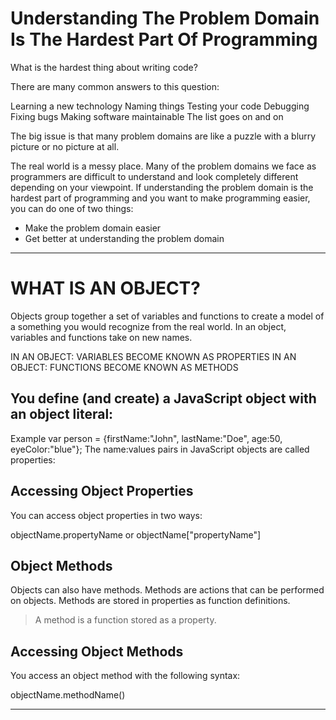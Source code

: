 # Understanding The Problem Domain Is The Hardest Part Of Programming


What is the hardest thing about writing code?

There are many common answers to this question:

Learning a new technology
Naming things
Testing your code
Debugging
Fixing bugs
Making software maintainable
The list goes on and on

The big issue is that many problem domains are like a puzzle with a blurry picture or no picture at all.

The real world is a messy place.  Many of the problem domains we face as programmers are difficult to understand and look completely different depending on your viewpoint.
If understanding the problem domain is the hardest part of programming and you want to make programming easier, you can do one of two things:

* Make the problem domain easier
* Get better at understanding the problem domain
_________________________________________________________________________________________________________________________________________________________
# WHAT IS AN OBJECT?
Objects group together a set of variables and functions to create a model
of a something you would recognize from the real world. In an object,
variables and functions take on new names.

IN AN OBJECT: VARIABLES BECOME KNOWN AS PROPERTIES 
IN AN OBJECT: FUNCTIONS BECOME KNOWN AS METHODS 

## You define (and create) a JavaScript object with an object literal:
   Example
var person = {firstName:"John", lastName:"Doe", age:50, eyeColor:"blue"};
The name:values pairs in JavaScript objects are called properties:

## Accessing Object Properties
You can access object properties in two ways:

objectName.propertyName
or
objectName["propertyName"]

## Object Methods
Objects can also have methods.
Methods are actions that can be performed on objects.
Methods are stored in properties as function definitions.
>A method is a function stored as a property.

## Accessing Object Methods
You access an object method with the following syntax:

objectName.methodName()

__________________________________________________________________________________________________________________________________________________________________


